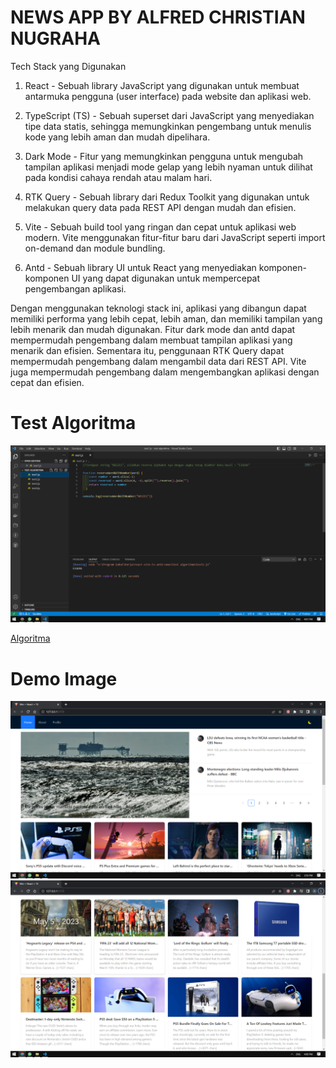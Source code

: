 # NEWS APP BY ALFRED CHRISTIAN NUGRAHA

Tech Stack yang Digunakan

1. React - Sebuah library JavaScript yang digunakan untuk membuat antarmuka pengguna (user interface) pada website dan aplikasi web.

2. TypeScript (TS) - Sebuah superset dari JavaScript yang menyediakan tipe data statis, sehingga memungkinkan pengembang untuk menulis kode yang lebih aman dan mudah dipelihara.

3. Dark Mode - Fitur yang memungkinkan pengguna untuk mengubah tampilan aplikasi menjadi mode gelap yang lebih nyaman untuk dilihat pada kondisi cahaya rendah atau malam hari.
4. RTK Query - Sebuah library dari Redux Toolkit yang digunakan untuk melakukan query data pada REST API dengan mudah dan efisien.

5. Vite - Sebuah build tool yang ringan dan cepat untuk aplikasi web modern. Vite menggunakan fitur-fitur baru dari JavaScript seperti import on-demand dan module      bundling.

6. Antd - Sebuah library UI untuk React yang menyediakan komponen-komponen UI yang dapat digunakan untuk mempercepat pengembangan aplikasi.

Dengan menggunakan teknologi stack ini, aplikasi yang dibangun dapat memiliki performa yang lebih cepat, lebih aman, dan memiliki tampilan yang lebih menarik dan mudah digunakan. Fitur dark mode dan antd dapat mempermudah pengembang dalam membuat tampilan aplikasi yang menarik dan efisien. Sementara itu, penggunaan RTK Query dapat mempermudah pengembang dalam mengambil data dari REST API. Vite juga mempermudah pengembang dalam mengembangkan aplikasi dengan cepat dan efisien.
# Test Algoritma

![Alt text](https://github.com/SwitchZer/test-algoritma-js/blob/03db332fdefaa0705b3115d63c9d7ee6768fdbe5/demo1.PNG)

[Algoritma](https://github.com/SwitchZer/test-algoritma-js)

# Demo Image
![Alt text](https://github.com/SwitchZer/test-image/blob/b6f91a98ea5e3297eb62f097871f3826e741def2/1.PNG)
![Alt text](https://github.com/SwitchZer/test-image/blob/b6f91a98ea5e3297eb62f097871f3826e741def2/2.PNG)
